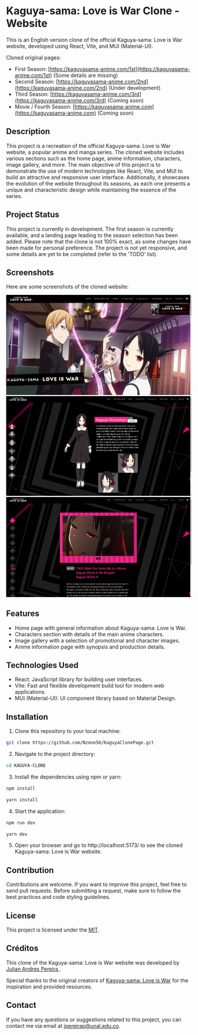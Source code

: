 # Kaguya-sama: Love is War Clone - Website

This is an English version clone of the official Kaguya-sama: Love is War website, developed using React, Vite, and MUI (Material-UI).

Cloned original pages:

-  First Season: [https://kaguyasama-anime.com/1st](https://kaguyasama-anime.com/1st) (Some details are missing)
-  Second Season: [https://kaguyasama-anime.com/2nd](https://kaguyasama-anime.com/2nd) (Under development)
-  Third Season: [https://kaguyasama-anime.com/3rd](https://kaguyasama-anime.com/3rd) (Coming soon)
-  Movie / Fourth Season: [https://kaguyasama-anime.com](https://kaguyasama-anime.com) (Coming soon)

## Description

This project is a recreation of the official Kaguya-sama: Love is War website, a popular anime and manga series. The cloned website includes various sections such as the home page, anime information, characters, image gallery, and more. The main objective of this project is to demonstrate the use of modern technologies like React, Vite, and MUI to build an attractive and responsive user interface. Additionally, it showcases the evolution of the website throughout its seasons, as each one presents a unique and characteristic design while maintaining the essence of the series.

## Project Status

This project is currently in development. The first season is currently available, and a landing page leading to the season selection has been added. Please note that the clone is not 100% exact, as some changes have been made for personal preference. The project is not yet responsive, and some details are yet to be completed (refer to the 'TODO' list).

## Screenshots

Here are some screenshots of the cloned website:

![Season 1 Landing Page](src/assets/Screenshots/KaguyaS1-01.png)
![Season 1 Character Page](src/assets/Screenshots/KaguyaS1-Char.png)
![Season 1 Story Page](src/assets/Screenshots/KaguyaS1-Story.png)

## Features

-  Home page with general information about Kaguya-sama: Love is War.
-  Characters section with details of the main anime characters.
-  Image gallery with a selection of promotional and character images.
-  Anime information page with synopsis and production details.

## Technologies Used

-  React: JavaScript library for building user interfaces.
-  Vite: Fast and flexible development build tool for modern web applications.
-  MUI (Material-UI): UI component library based on Material Design.

## Installation

1. Clone this repository to your local machine:

```bash
git clone https://github.com/Nzone56/KaguyaClonePage.git
```

2. Navigate to the project directory:

```bash
cd KAGUYA-CLONE
```

3. Install the dependencies using npm or yarn:

```bash
npm install
```

```bash
yarn install
```

4. Start the application:

```bash
npm run dev
```

```bash
yarn dev
```

5. Open your browser and go to http://localhost:5173/ to see the cloned Kaguya-sama: Love is War website.

## Contribution

Contributions are welcome. If you want to improve this project, feel free to send pull requests. Before submitting a request, make sure to follow the best practices and code styling guidelines.

## License

This project is licensed under the [MIT](LICENSE).

## Créditos

This clone of the Kaguya-sama: Love is War website was developed by [Julian Andres Pereira ](https://github.com/Nzone56).

Special thanks to the original creators of [Kaguya-sama: Love is War](https://kaguyasama-anime.com) for the inspiration and provided resources.

## Contact

If you have any questions or suggestions related to this project, you can contact me via email at jpereirap@unal.edu.co.
